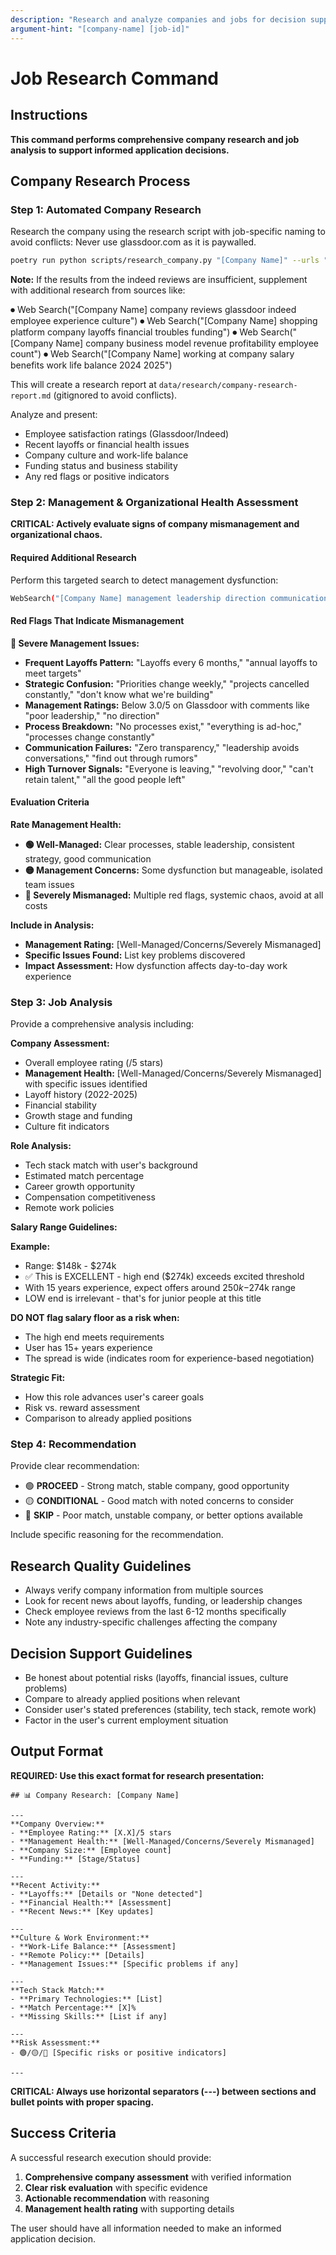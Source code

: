 ```yaml
---
description: "Research and analyze companies and jobs for decision support"
argument-hint: "[company-name] [job-id]"
---
```


# Job Research Command

## Instructions

**This command performs comprehensive company research and job analysis to support informed application decisions.**

## Company Research Process

### Step 1: Automated Company Research

Research the company using the research script with job-specific naming to avoid conflicts:
Never use glassdoor.com as it is paywalled.

```bash
poetry run python scripts/research_company.py "[Company Name]" --urls "https://www.indeed.com/cmp/[Company-Name]/reviews" --output-dir data/research
```

**Note:** If the results from the indeed reviews are insufficient, supplement with additional research from sources like:

⏺ Web Search("[Company Name] company reviews glassdoor indeed employee experience culture")
⏺ Web Search("[Company Name] shopping platform company layoffs financial troubles funding")
⏺ Web Search("[Company Name] company business model revenue profitability employee count")
⏺ Web Search("[Company Name] working at company salary benefits work life balance 2024 2025")

This will create a research report at `data/research/company-research-report.md` (gitignored to avoid conflicts).

Analyze and present:

-   Employee satisfaction ratings (Glassdoor/Indeed)
-   Recent layoffs or financial health issues
-   Company culture and work-life balance
-   Funding status and business stability
-   Any red flags or positive indicators

### Step 2: Management & Organizational Health Assessment

**CRITICAL: Actively evaluate signs of company mismanagement and organizational chaos.**

#### Required Additional Research

Perform this targeted search to detect management dysfunction:

```bash
WebSearch("[Company Name] management leadership direction communication chaos confusion priorities processes dysfunction")
```

#### Red Flags That Indicate Mismanagement

**🚩 Severe Management Issues:**

-   **Frequent Layoffs Pattern:** "Layoffs every 6 months," "annual layoffs to meet targets"
-   **Strategic Confusion:** "Priorities change weekly," "projects cancelled constantly," "don't know what we're building"
-   **Management Ratings:** Below 3.0/5 on Glassdoor with comments like "poor leadership," "no direction"
-   **Process Breakdown:** "No processes exist," "everything is ad-hoc," "processes change constantly"
-   **Communication Failures:** "Zero transparency," "leadership avoids conversations," "find out through rumors"
-   **High Turnover Signals:** "Everyone is leaving," "revolving door," "can't retain talent," "all the good people left"

#### Evaluation Criteria

**Rate Management Health:**

-   **🟢 Well-Managed:** Clear processes, stable leadership, consistent strategy, good communication
-   **🟡 Management Concerns:** Some dysfunction but manageable, isolated team issues
-   **🔴 Severely Mismanaged:** Multiple red flags, systemic chaos, avoid at all costs

**Include in Analysis:**

-   **Management Rating:** [Well-Managed/Concerns/Severely Mismanaged]
-   **Specific Issues Found:** List key problems discovered
-   **Impact Assessment:** How dysfunction affects day-to-day work experience

### Step 3: Job Analysis

Provide a comprehensive analysis including:

**Company Assessment:**

-   Overall employee rating (/5 stars)
-   **Management Health:** [Well-Managed/Concerns/Severely Mismanaged] with specific issues identified
-   Layoff history (2022-2025)
-   Financial stability
-   Growth stage and funding
-   Culture fit indicators

**Role Analysis:**

-   Tech stack match with user's background
-   Estimated match percentage
-   Career growth opportunity
-   Compensation competitiveness
-   Remote work policies

**Salary Range Guidelines:**

**Example:**
- Range: $148k - $274k
- ✅ This is EXCELLENT - high end ($274k) exceeds excited threshold
- With 15 years experience, expect offers around $250k-$274k range
- LOW end is irrelevant - that's for junior people at this title

**DO NOT flag salary floor as a risk when:**
- The high end meets requirements
- User has 15+ years experience
- The spread is wide (indicates room for experience-based negotiation)

**Strategic Fit:**

-   How this role advances user's career goals
-   Risk vs. reward assessment
-   Comparison to already applied positions

### Step 4: Recommendation

Provide clear recommendation:

-   🟢 **PROCEED** - Strong match, stable company, good opportunity
-   🟡 **CONDITIONAL** - Good match with noted concerns to consider
-   🔴 **SKIP** - Poor match, unstable company, or better options available

Include specific reasoning for the recommendation.

## Research Quality Guidelines

-   Always verify company information from multiple sources
-   Look for recent news about layoffs, funding, or leadership changes
-   Check employee reviews from the last 6-12 months specifically
-   Note any industry-specific challenges affecting the company

## Decision Support Guidelines

-   Be honest about potential risks (layoffs, financial issues, culture problems)
-   Compare to already applied positions when relevant
-   Consider user's stated preferences (stability, tech stack, remote work)
-   Factor in the user's current employment situation

## Output Format

**REQUIRED: Use this exact format for research presentation:**

```
## 📊 Company Research: [Company Name]

---
**Company Overview:**
- **Employee Rating:** [X.X]/5 stars
- **Management Health:** [Well-Managed/Concerns/Severely Mismanaged]
- **Company Size:** [Employee count]
- **Funding:** [Stage/Status]

---
**Recent Activity:**
- **Layoffs:** [Details or "None detected"]
- **Financial Health:** [Assessment]
- **Recent News:** [Key updates]

---
**Culture & Work Environment:**
- **Work-Life Balance:** [Assessment]
- **Remote Policy:** [Details]
- **Management Issues:** [Specific problems if any]

---
**Tech Stack Match:**
- **Primary Technologies:** [List]
- **Match Percentage:** [X]%
- **Missing Skills:** [List if any]

---
**Risk Assessment:**
- 🟢/🟡/🔴 [Specific risks or positive indicators]

---
```

**CRITICAL: Always use horizontal separators (---) between sections and bullet points with proper spacing.**

## Success Criteria

A successful research execution should provide:

1. **Comprehensive company assessment** with verified information
2. **Clear risk evaluation** with specific evidence
3. **Actionable recommendation** with reasoning
4. **Management health rating** with supporting details

The user should have all information needed to make an informed application decision.
